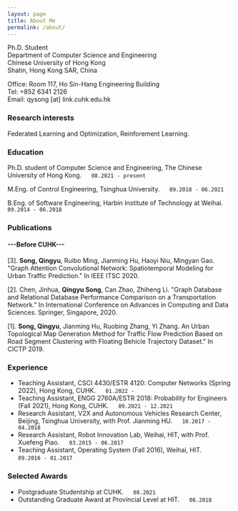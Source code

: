 ```yaml
---
layout: page  
title: About Me
permalink: /about/
---
```


Ph.D. Student <br/>
Department of Computer Science and Engineering <br/>
Chinese University of Hong Kong <br/>
Shatin, Hong Kong SAR, China <br/>

Office: Room 117, Ho Sin-Hang Engineering Building <br/>
Tel: +852 6341 2126 <br/>
Email: qysong [at] link.cuhk.edu.hk <br/>


### Research interests

Federated Learning and Optimization, Reinforement Learning.


### Education

Ph.D. student of Computer Science and Engineering, The Chinese University of Hong Kong. &emsp; `08.2021 - present`

M.Eng. of Control Engineering, Tsinghua University. &emsp; `09.2018 - 06.2021`

B.Eng. of Software Engineering, Harbin Institute of Technology at Weihai. &emsp; `09.2014 - 06.2018`


### Publications
<!-- A list is also available [online](http://scholar.google.co.uk/citations?user=LTOTl0YAAAAJ) -->

#### ---Before CUHK---
[3]. **Song, Qingyu**, Ruibo Ming, Jianming Hu, Haoyi Niu, Mingyan Gao. "Graph Attention Convolutional Network: Spatiotemporal Modeling for Urban Traffic Prediction." In IEEE ITSC 2020.

[2]. Chen, Jinhua, **Qingyu Song**, Can Zhao, Zhiheng Li. "Graph Database and Relational Database Performance Comparison on a Transportation Network." In International Conference on Advances in Computing and Data Sciences. Springer, Singapore, 2020.

[1]. **Song, Qingyu**, Jianming Hu, Ruobing Zhang, Yi Zhang. An Urban Topological Map Generation Method for Traffic Flow Prediction Based on Road Segment Clustering with Floating Behicle Trajectory Dataset." In CICTP 2019.


### Experience
* Teaching Assistant, CSCI 4430/ESTR 4120: Computer Networks (Spring 2022), Hong Kong, CUHK. &emsp; `01.2022 - `<br/>
* Teaching Assistant, ENGG 2760A/ESTR 2018: Probability for Engineers (Fall 2021), Hong Kong, CUHK. &emsp; `09.2021 - 12.2021`<br/>
* Research Assistant, V2X and Autonomous Vehicles Research Center, Beijing, Tsinghua University, with Prof. Jianming HU. &emsp; `10.2017 - 04.2018`<br/>
* Research Assistant, Robot Innovation Lab, Weihai, HIT,  with Prof. Xuefeng Piao. &emsp; `03.2015 - 06.2017`<br/>
* Teaching Assistant, Operating System (Fall 2016), Weihai, HIT. &emsp; `09.2016 - 01.2017`<br/>


### Selected Awards
* Postgraduate Studentship at CUHK. &emsp; `08.2021` <br/>
* Outstanding Graduate Award at Provincial Level at HIT. &emsp; `06.2018` <br/>

<!-- Last updated: Jan 2022 -->

